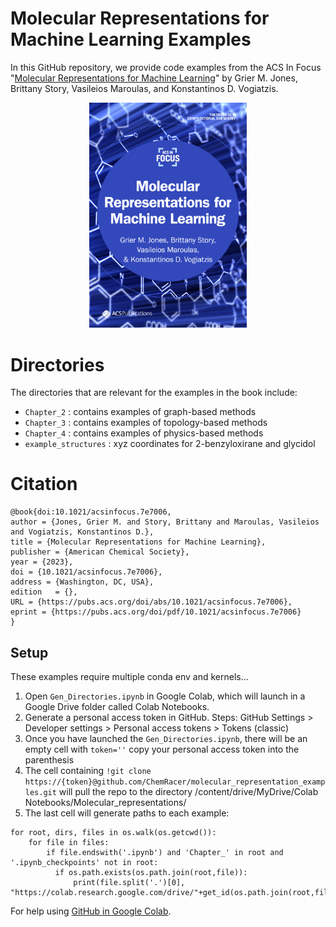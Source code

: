 # Molecular Representations for Machine Learning Examples
In this GitHub repository, we provide code examples from the ACS In Focus "[Molecular Representations for Machine Learning](https://pubs.acs.org/doi/book/10.1021/acsinfocus.7e7006)" by Grier M. Jones, Brittany Story, Vasileios Maroulas, and Konstantinos D. Vogiatzis.
<p align="center">
 <img src="figures/Vogiatzis_Cover_FINAL.jpg" width=50% height=50%>
</p>




# Directories
The directories that are relevant for the examples in the book include:
- `Chapter_2` : contains examples of graph-based methods
- `Chapter_3` : contains examples of topology-based methods
- `Chapter_4` : contains examples of physics-based methods
- `example_structures` : xyz coordinates for 2-benzyloxirane and glycidol



# Citation
```
@book{doi:10.1021/acsinfocus.7e7006,
author = {Jones, Grier M. and Story, Brittany and Maroulas, Vasileios and Vogiatzis, Konstantinos D.},
title = {Molecular Representations for Machine Learning},
publisher = {American Chemical Society},
year = {2023},
doi = {10.1021/acsinfocus.7e7006},
address = {Washington, DC, USA},
edition   = {},
URL = {https://pubs.acs.org/doi/abs/10.1021/acsinfocus.7e7006},
eprint = {https://pubs.acs.org/doi/pdf/10.1021/acsinfocus.7e7006}
}
```

## Setup
These examples require multiple conda env and kernels...

1. Open `Gen_Directories.ipynb` in Google Colab, which will launch in a Google Drive folder called Colab Notebooks.
2. Generate a personal access token in GitHub. Steps: GitHub Settings > Developer settings > Personal access tokens > Tokens (classic)
3. Once you have launched the `Gen_Directories.ipynb`, there will be an empty cell with `token=''` copy your personal access token into the parenthesis
4. The cell containing `!git clone https://{token}@github.com/ChemRacer/molecular_representation_examples.git` will pull the repo to the directory /content/drive/MyDrive/Colab Notebooks/Molecular_representations/
5. The last cell will generate paths to each example:
```
for root, dirs, files in os.walk(os.getcwd()):
    for file in files:
        if file.endswith('.ipynb') and 'Chapter_' in root and '.ipynb_checkpoints' not in root:
          if os.path.exists(os.path.join(root,file)):
              print(file.split('.')[0], "https://colab.research.google.com/drive/"+get_id(os.path.join(root,file)))
```

For help using [GitHub in Google Colab](https://medium.com/analytics-vidhya/how-to-use-google-colab-with-github-via-google-drive-68efb23a42d).
